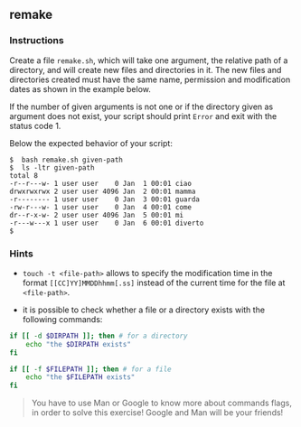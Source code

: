 ## remake

### Instructions

Create a file `remake.sh`, which will take one argument, the relative path of a directory, and will create new files and directories in it. The new files and directories created must have the same name, permission and modification dates as shown in the example below.

If the number of given arguments is not one or if the directory given as argument does not exist, your script should print `Error` and exit with the status code 1.

Below the expected behavior of your script:

```console
$  bash remake.sh given-path
$  ls -ltr given-path
total 8
-r--r---w- 1 user user    0 Jan  1 00:01 ciao
drwxrwxrwx 2 user user 4096 Jan  2 00:01 mamma
-r-------- 1 user user    0 Jan  3 00:01 guarda
-rw-r---w- 1 user user    0 Jan  4 00:01 come
dr--r-x-w- 2 user user 4096 Jan  5 00:01 mi
-r---w---x 1 user user    0 Jan  6 00:01 diverto
$
```

### Hints

- `touch -t <file-path>` allows to specify the modification time in the format `[[CC]YY]MMDDhhmm[.ss]` instead of the current time for the file at `<file-path>`.

- it is possible to check whether a file or a directory exists with the following commands:

```bash
if [[ -d $DIRPATH ]]; then # for a directory
    echo "the $DIRPATH exists"
fi
```

```bash
if [[ -f $FILEPATH ]]; then # for a file
    echo "the $FILEPATH exists"
fi
```

> You have to use Man or Google to know more about commands flags, in order to solve this exercise!
> Google and Man will be your friends!
